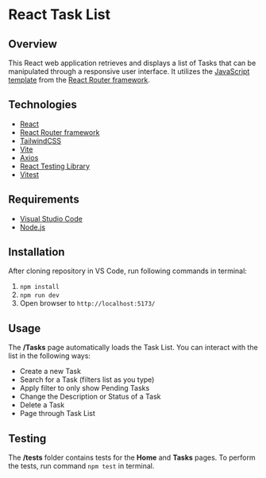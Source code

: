 # React Task List

## Overview

This React web application retrieves and displays a list of Tasks that can be manipulated through a responsive user interface. It utilizes the [JavaScript template](https://github.com/remix-run/react-router-templates?tab=readme-ov-file#templates) from the [React Router framework](https://reactrouter.com/).

## Technologies

- [React](https://react.dev/)
- [React Router framework](https://reactrouter.com/)
- [TailwindCSS](https://tailwindcss.com/)
- [Vite](https://vite.dev/)
- [Axios](https://axios-http.com/)
- [React Testing Library](https://testing-library.com/docs/react-testing-library/intro/)
- [Vitest](https://vitest.dev/)

## Requirements

- [Visual Studio Code](https://code.visualstudio.com/Download)
- [Node.js](https://nodejs.org/en/download)

## Installation

After cloning repository in VS Code, run following commands in terminal:

1. `npm install`
2. `npm run dev`
3. Open browser to `http://localhost:5173/`

## Usage

The **/Tasks** page automatically loads the Task List. You can interact with the list in the following ways:

- Create a new Task
- Search for a Task (filters list as you type)
- Apply filter to only show Pending Tasks
- Change the Description or Status of a Task
- Delete a Task
- Page through Task List

## Testing

The **/tests** folder contains tests for the **Home** and **Tasks** pages. To perform the tests, run command `npm test` in terminal.
